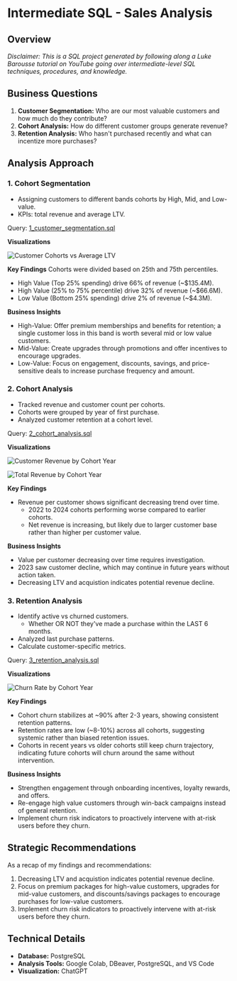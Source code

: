 # Intermediate SQL - Sales Analysis

## Overview

*Disclaimer: This is a SQL project generated by following along a Luke Barousse tutorial on YouTube going over intermediate-level SQL techniques, procedures, and knowledge.*

## Business Questions

1. **Customer Segmentation:** Who are our most valuable customers and how much do they contribute?
2. **Cohort Analysis:** How do different customer groups generate revenue?
3. **Retention Analysis:** Who hasn't purchased recently and what can incentize more purchases?

## Analysis Approach

### 1. Cohort Segmentation
- Assigning customers to different bands cohorts by High, Mid, and Low-value.
- KPIs: total revenue and average LTV.

Query: [1_customer_segmentation.sql](/Scripts/1_customer_segmentation.sql)

**Visualizations**

![Customer Cohorts vs Average LTV](https://files.oaiusercontent.com/file-9o92hrXpnYPAn8ch3y8aTu?se=2025-04-19T03%3A54%3A54Z&sp=r&sv=2024-08-04&sr=b&rscc=max-age%3D299%2C%20immutable%2C%20private&rscd=attachment%3B%20filename%3D0c44492f-5e65-4c64-861f-75c409464d4d&sig=XA2oWlAQBSJY3wADnLp8LEtBwpwbvXT5f8eizLKaHgI%3D)

**Key Findings**
Cohorts were divided based on 25th and 75th percentiles.

- High Value (Top 25% spending) drive 66% of revenue (~$135.4M).
- High Value (25% to 75% percentile) drive 32% of revenue (~$66.6M).
- Low Value (Bottom 25% spending) drive 2% of revenue (~$4.3M).

**Business Insights**

- High-Value: Offer premium memberships and benefits for retention; a single customer loss in this band is worth several mid or low value customers.
- Mid-Value: Create upgrades through promotions and offer incentives to encourage upgrades.
- Low-Value: Focus on engagement, discounts, savings, and price-sensitive deals to increase purchase frequency and amount.

### 2. Cohort Analysis
- Tracked revenue and customer count per cohorts.
- Cohorts were grouped by year of first purchase.
- Analyzed customer retention at a cohort level.

Query: [2_cohort_analysis.sql](/Scripts/2_cohort_analysis.sql)

**Visualizations**

![Customer Revenue by Cohort Year](https://files09.oaiusercontent.com/file-E2wZg7k77gJEy5M4V4afii?se=2025-04-19T03%3A47%3A44Z&sp=r&sv=2024-08-04&sr=b&rscc=max-age%3D299%2C%20immutable%2C%20private&rscd=attachment%3B%20filename%3D33b157d0-ec29-4166-ba75-9d4a7ace987f&sig=uymrGzji9XiuoxuYirf3DOgaTtzYbTsWGjNd1tFTXZM%3D)

![Total Revenue by Cohort Year](https://files.oaiusercontent.com/file-6NF5NbtkxKrwagYqEqhzhd?se=2025-04-19T03%3A48%3A32Z&sp=r&sv=2024-08-04&sr=b&rscc=max-age%3D299%2C%20immutable%2C%20private&rscd=attachment%3B%20filename%3D19faae12-052d-473f-a4b2-c4028d97685b&sig=9%2BtzH5aRcwBWQ4ofO/KWMCUqEk8UwlyztTO13w94kOk%3D)

**Key Findings**
- Revenue per customer shows significant decreasing trend over time.
    - 2022 to 2024 cohorts performing worse compared to earlier cohorts.
    - Net revenue is increasing, but likely due to larger customer base rather than higher per customer value.

**Business Insights**

- Value per customer decreasing over time requires investigation.
- 2023 saw customer decline, which may continue in future years without action taken.
- Decreasing LTV and acquistion indicates potential revenue decline.

### 3. Retention Analysis
- Identify active vs churned customers.
    - Whether OR NOT they've made a purchase within the LAST 6 months.
- Analyzed last purchase patterns.
- Calculate customer-specific metrics.

Query: [3_retention_analysis.sql](/Scripts/3_retention_analysis.sql)

**Visualizations**

![Churn Rate by Cohort Year](https://files09.oaiusercontent.com/file-3gupL1LvaP9X9VY11FLFTg?se=2025-04-19T03%3A58%3A03Z&sp=r&sv=2024-08-04&sr=b&rscc=max-age%3D299%2C%20immutable%2C%20private&rscd=attachment%3B%20filename%3De5324bf3-a17b-4733-a7ea-f28434c1b48a&sig=gOR2YX1Yxfvqvg8s9GHViVtl3HjEP6yDC3sVwlDYjWU%3D)

**Key Findings**

- Cohort churn stabilizes at ~90% after 2-3 years, showing consistent retention patterns.
- Retention rates are low (~8-10%) across all cohorts, suggesting systemic rather than biased retention issues.
-  Cohorts in recent years vs older cohorts still keep churn trajectory, indicating future cohorts will churn around the same without intervention.

**Business Insights**

- Strengthen engagement through onboarding incentives, loyalty rewards, and offers.
- Re-engage high value customers through win-back campaigns instead of general retention.
- Implement churn risk indicators to proactively intervene with at-risk users before they churn.

## Strategic Recommendations

As a recap of my findings and recommendations:

1. Decreasing LTV and acquistion indicates potential revenue decline.
2. Focus on premium packages for high-value customers, upgrades for mid-value customers, and discounts/savings packages to encourage purchases for low-value customers.
3. Implement churn risk indicators to proactively intervene with at-risk users before they churn.

## Technical Details
- **Database:** PostgreSQL
- **Analysis Tools:** Google Colab, DBeaver, PostgreSQL, and VS Code
- **Visualization:** ChatGPT